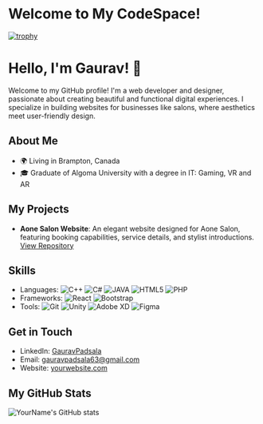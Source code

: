 # Welcome to My CodeSpace!



[![trophy](https://github-profile-trophy.vercel.app/?username=gauravpadsala)](https://github.com/ryo-ma/github-profile-trophy)

# Hello, I'm Gaurav! 👋

Welcome to my GitHub profile! I'm a web developer and designer, passionate about creating beautiful and functional digital experiences. I specialize in building websites for businesses like salons, where aesthetics meet user-friendly design.

## About Me

- 🌍  Living in Brampton, Canada
- 🎓  Graduate of Algoma University with a degree in IT: Gaming, VR and AR

## My Projects

- **Aone Salon Website**: An elegant website designed for Aone Salon, featuring booking capabilities, service details, and stylist introductions. [View Repository](https://github.com/yourusername/aonesalonwebsite)

## Skills

- Languages:
  ![C++](https://img.shields.io/badge/C%2B%2B-00599C?style=for-the-badge&logo=c%2B%2B&logoColor=white)
  ![C#](https://img.shields.io/badge/C%23-239120?style=for-the-badge&logo=c-sharp&logoColor=white)
  ![JAVA](https://img.shields.io/badge/Java-ED8B00?style=for-the-badge&logo=java&logoColor=white)
  ![HTML5](https://img.shields.io/badge/HTML5-E34F26?style=for-the-badge&logo=html5&logoColor=white)
  ![PHP](https://img.shields.io/badge/PHP-777BB4?style=for-the-badge&logo=php&logoColor=white)
- Frameworks:
  ![React](https://img.shields.io/badge/React-20232A?style=for-the-badge&logo=react&logoColor=61DAFB)
  ![Bootstrap](https://img.shields.io/badge/Bootstrap-7952B3?style=for-the-badge&logo=bootstrap&logoColor=white)
- Tools:
  ![Git](https://img.shields.io/badge/Git-F05032?style=for-the-badge&logo=git&logoColor=white)
  ![Unity](https://img.shields.io/badge/Unity-100000.svg?logo=unity&logoColor=white)
  ![Adobe XD](https://img.shields.io/badge/Adobe_XD-FF61F6?style=for-the-badge&logo=adobexd&logoColor=white)
  ![Figma](https://img.shields.io/badge/Figma-F24E1E?style=for-the-badge&logo=figma&logoColor=white)

## Get in Touch

- LinkedIn: [GauravPadsala](https://www.linkedin.com/in/gaurav-padsala-225659249)
- Email: [gauravpadsala63@gmail.com](mailto:your.email@example.com)
- Website: [yourwebsite.com](https://yourwebsite.com)

## My GitHub Stats

![YourName's GitHub stats](https://github-readme-stats.vercel.app/api?username=gauravpadsala&show_icons=true&theme=radical)




